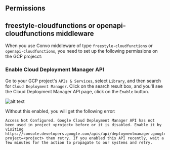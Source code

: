 Permissions
-----------

## freestyle-cloudfunctions or openapi-cloudfunctions middleware

When you use Convo middleware of type `freestyle-cloudfunctions` or `openapi-cloudfunctions`, you need to set up the following permissions on the GCP projecct:

### Enable Cloud Deployment Manager API

Go to your GCP project's `APIs & Services`, select `Library`, and then search for `Cloud Deployment Manager`. Click on the search result box, and you'll see the Cloud Deployment Manager API page, click on the `Enable` button.

![alt text](https://github.com/adam-p/markdown-here/raw/master/docs/permission-enable-cloud-deployment-manager-api.png "Cloud Deployment Manager API screen")

Without this enabled, you will get the following error:

```
Access Not Configured. Google Cloud Deployment Manager API has not been used in project <project> before or it is disabled. Enable it by visiting https://console.developers.google.com/apis/api/deploymentmanager.googleapis.com/overview?project=<project> then retry. If you enabled this API recently, wait a few minutes for the action to propagate to our systems and retry.
```